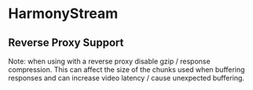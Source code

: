 # HarmonyStream

## Reverse Proxy Support

Note: when using with a reverse proxy disable gzip / response compression. This can affect the size of the chunks used when buffering responses and can increase video latency / cause unexpected buffering.

